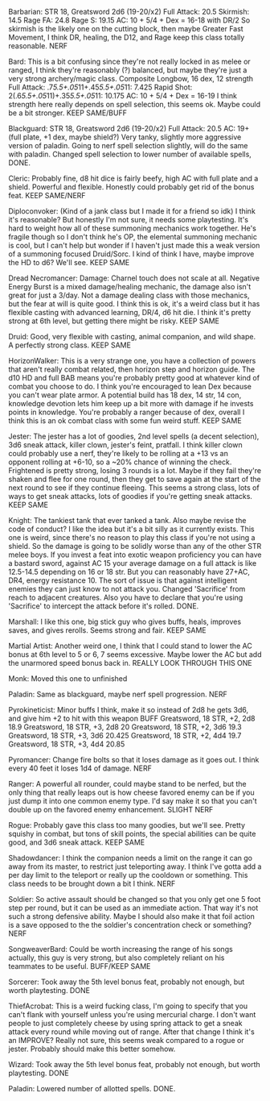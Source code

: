 Barbarian: STR 18, Greatsword 2d6 (19-20/x2)
Full Attack: 20.5
Skirmish: 14.5
Rage FA: 24.8
Rage S: 19.15
AC: 10 + 5/4 + Dex = 16-18 with DR/2
So skirmish is the likely one on the cutting block, then maybe Greater Fast Movement, I think DR, healing, the D12, and Rage keep this class totally reasonable.
NERF

Bard: This is a bit confusing since they're not really locked in as melee or ranged, I think they're reasonably (?) balanced, but maybe they're just a very strong archery/magic class. 
Composite Longbow, 16 dex, 12 strength
Full Attack: .7*5.5+.05*11+.45*5.5+.05*11: 7.425
Rapid Shot: 2(.6*5.5+.05*11)+.35*5.5+.05*11: 10.175
AC: 10 + 5/4 + Dex = 16-19
I think strength here really depends on spell selection, this seems ok. Maybe could be a bit stronger.
KEEP SAME/BUFF

Blackguard: STR 18, Greatsword 2d6 (19-20/x2)
Full Attack: 20.5
AC: 19+ (full plate, +1 dex, maybe shield?)
Very tanky, slightly more aggressive version of paladin. Going to nerf spell selection slightly, will do the same with paladin.
Changed spell selection to lower number of available spells, DONE.

Cleric:
Probably fine, d8 hit dice is fairly beefy, high AC with full plate and a shield. Powerful and flexible. Honestly could probably get rid of the bonus feat.
KEEP SAME/NERF

Diploconvoker: (Kind of a jank class but I made it for a friend so idk)
I think it's reasonable? But honestly I'm not sure, it needs some playtesting. It's hard to weight how all of these summoning mechanics work together.
He's fragile though so I don't think he's OP, the elemental summoning mechanic is cool, but I can't help but wonder if I haven't just made this a weak version of a summoning focused Druid/Sorc.
I kind of think I have, maybe improve the HD to d6? We'll see.
KEEP SAME

Dread Necromancer:
Damage: Charnel touch does not scale at all. Negative Energy Burst is a mixed damage/healing mechanic, the damage also isn't great for just a 3/day. 
Not a damage dealing class with those mechanics, but the fear at will is quite good.
I think this is ok, it's a weird class but it has flexible casting with advanced learning, DR/4, d6 hit die. I think it's pretty strong at 6th level, but getting there might be risky.
KEEP SAME

Druid: 
Good, very flexible with casting, animal companion, and wild shape. A perfectly strong class.
KEEP SAME

HorizonWalker:
This is a very strange one, you have a collection of powers that aren't really combat related, then horizon step and horizon guide.
The d10 HD and full BAB means you're probably pretty good at whatever kind of combat you choose to do. I think you're encouraged to lean Dex because you can't wear plate armor.
A potential build has 18 dex, 14 str, 14 con, knowledge devotion lets him keep up a bit more with damage if he invests points in knowledge. 
You're probably a ranger because of dex, overall I think this is an ok combat class with some fun weird stuff.
KEEP SAME

Jester: The jester has a lot of goodies, 2nd level spells (a decent selection), 3d6 sneak attack, killer clown, jester's feint, pratfall. I think killer clown could probably use a nerf, they're likely to be rolling at a +13 vs an opponent rolling at +6-10, so a ~20% chance of winning the check.
Frightened is pretty strong, losing 3 rounds is a lot. Maybe if they fail they're shaken and flee for one round, then they get to save again at the start of the next round to see if they continue fleeing.
This seems a strong class, lots of ways to get sneak attacks, lots of goodies if you're getting sneak attacks.
KEEP SAME

Knight: The tankiest tank that ever tanked a tank. Also maybe revise the code of conduct? I like the idea but it's a bit silly as it currently exists.
This one is weird, since there's no reason to play this class if you're not using a shield. So the damage is going to be solidly worse than any of the other STR melee boys.
If you invest a feat into exotic weapon proficiency you can have a bastard sword, against AC 15 your average damage on a full attack is like 12.5-14.5 depending on 16 or 18 str.
But you can reasonably have 27+AC, DR4, energy resistance 10. The sort of issue is that against intelligent enemies they can just know to not attack you. 
Changed 'Sacrifice' from reach to adjacent creatures. Also you have to declare that you're using 'Sacrifice' to intercept the attack before it's rolled. DONE.

Marshall: I like this one, big stick guy who gives buffs, heals, improves saves, and gives rerolls. Seems strong and fair.
KEEP SAME

Martial Artist: Another weird one, I think that I could stand to lower the AC bonus at 6th level to 5 or 6, 7 seems excessive. Maybe lower the AC but add the unarmored speed bonus back in.
REALLY LOOK THROUGH THIS ONE

Monk: Moved this one to unfinished

Paladin: Same as blackguard, maybe nerf spell progression.
NERF

Pyrokineticist: Minor buffs I think, make it so instead of 2d8 he gets 3d6, and give him +2 to hit with this weapon
BUFF
Greatsword, 18 STR, +2, 2d8
18.9
Greatsword, 18 STR, +3, 2d8
20
Greatsword, 18 STR, +2, 3d6
19.3
Greatsword, 18 STR, +3, 3d6
20.425
Greatsword, 18 STR, +2, 4d4
19.7
Greatsword, 18 STR, +3, 4d4
20.85

Pyromancer: Change fire bolts so that it loses damage as it goes out. I think every 40 feet it loses 1d4 of damage. 
NERF

Ranger: A powerful all rounder, could maybe stand to be nerfed, but the only thing that really leaps out is how cheese favored enemy can be if you just dump it into one common enemy type. I'd say make it so that you can't double up on the favored enemy enhancement. SLIGHT NERF

Rogue: Probably gave this class too many goodies, but we'll see. Pretty squishy in combat, but tons of skill points, the special abilities can be quite good, and 3d6 sneak attack.
KEEP SAME

Shadowdancer: I think the companion needs a limit on the range it can go away from its master, to restrict just teleporting away. I think I've gotta add a per day limit to the teleport or really up the cooldown or something. This class needs to be brought down a bit I think. NERF

Soldier: So active assault should be changed so that you only get one 5 foot step per round, but it can be used as an immediate action. That way it's not such a strong defensive ability. Maybe I should also make it that foil action is a save opposed to the the soldier's concentration check or something? NERF

SongweaverBard: Could be worth increasing the range of his songs actually, this guy is very strong, but also completely reliant on his teammates to be useful. BUFF/KEEP SAME

Sorcerer: Took away the 5th level bonus feat, probably not enough, but worth playtesting. DONE

ThiefAcrobat: This is a weird fucking class, I'm going to specify that you can't flank with yourself unless you're using mercurial charge. I don't want people to just completely cheese by using spring attack to get a sneak attack every round while moving out of range.
After that change I think it's an IMPROVE?
Really not sure, this seems weak compared to a rogue or jester. Probably should make this better somehow.

Wizard: Took away the 5th level bonus feat, probably not enough, but worth playtesting. DONE

Paladin: Lowered number of allotted spells. DONE.